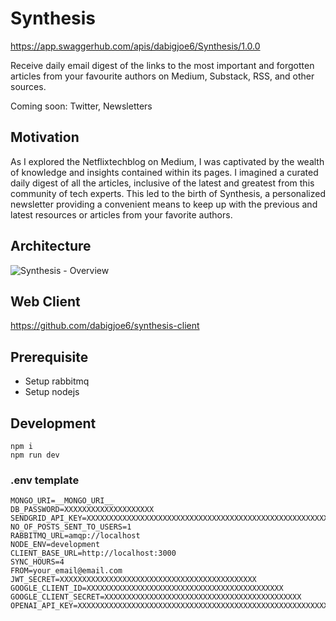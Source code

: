 # Synthesis

https://app.swaggerhub.com/apis/dabigjoe6/Synthesis/1.0.0

Receive daily email digest of the links to the most important and forgotten articles from your favourite authors on Medium, Substack, RSS, and other sources.

Coming soon: Twitter, Newsletters

## Motivation
As I explored the Netflixtechblog on Medium, I was captivated by the wealth of knowledge and insights contained within its pages. I imagined a curated daily digest of all the articles, inclusive of the latest and greatest from this community of tech experts. This led to the birth of Synthesis, a personalized newsletter providing a convenient means to keep up with the previous and latest resources or articles from your favorite authors.

## Architecture
![Synthesis - Overview](https://user-images.githubusercontent.com/20970329/218279048-324427b5-2342-4d63-b3c5-9412b99e89cc.png)

## Web Client
https://github.com/dabigjoe6/synthesis-client


## Prerequisite
- Setup rabbitmq
- Setup nodejs

## Development
```
npm i
npm run dev
```

### .env template
```
MONGO_URI=__MONGO_URI__
DB_PASSWORD=XXXXXXXXXXXXXXXXXXXX
SENDGRID_API_KEY=XXXXXXXXXXXXXXXXXXXXXXXXXXXXXXXXXXXXXXXXXXXXXXXXXXXXXXXXXXXXXXX
NO_OF_POSTS_SENT_TO_USERS=1
RABBITMQ_URL=amqp://localhost
NODE_ENV=development
CLIENT_BASE_URL=http://localhost:3000
SYNC_HOURS=4
FROM=your_email@email.com
JWT_SECRET=XXXXXXXXXXXXXXXXXXXXXXXXXXXXXXXXXXXXXXXXXXXX
GOOGLE_CLIENT_ID=XXXXXXXXXXXXXXXXXXXXXXXXXXXXXXXXXXXXXXXXXXXX
GOOGLE_CLIENT_SECRET=XXXXXXXXXXXXXXXXXXXXXXXXXXXXXXXXXXXXXXXXXXXX
OPENAI_API_KEY=XXXXXXXXXXXXXXXXXXXXXXXXXXXXXXXXXXXXXXXXXXXXXXXXXXXXXXXXXXXXXXX
```
